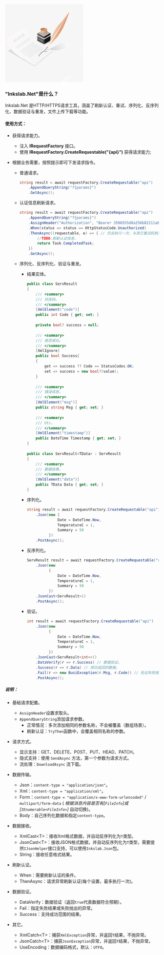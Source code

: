 ![Inkslab](inkslab.jpg 'Logo')

### "Inkslab.Net"是什么？

Inkslab.Net 是HTTP/HTTPS请求工具，涵盖了刷新认证、重试、序列化、反序列化、数据验证与重发，文件上传下载等功能。

#### 使用方式：

* 获得请求能力。

  - 注入 **IRequestFactory** 接口。
  - 使用 **IRequestFactory.CreateRequestable("{api}")** 获得请求能力;

* 根据业务需要，按照提示即可下发请求指令。

  - 普通请求。

    ```c#
    string result = await requestFactory.CreateRequestable("api")
        .AppendQueryString("?{params}")
        .GetAsync();
    ```

  - 认证信息刷新请求。

    ```c#
    string result = await requestFactory.CreateRequestable("api")
        .AppendQueryString("?{params}")
        .AssignHeader("Authorization", "Bearer 3506555d8a256b82211a62305b6dx317")
        .When(status => status == HttpStatusCode.Unauthorized)
        .ThenAsync((requestable, e) => { // 仅会执行一次，与其它重试机制无关。
            //TODO:刷新认证信息。
            return Task.CompletedTask;
        })
        .GetAsync();
    ```

  - 序列化、反序列化、验证与重发。

    + 结果实体。

      ```c#
      public class ServResult
      {
          /// <summary>
          /// 状态码。
          /// </summary>
          [XmlElement("code")]
          public int Code { get; set; }
      
          private bool? success = null;
      
          /// <summary>
          /// 是否成功。
          /// </summary>
          [XmlIgnore]
          public bool Success{
          {
              get => success ?? Code == StatusCodes.OK;
              set => success = new bool?(value);
          }
      
          /// <summary>
          /// 错误信息。
          /// </summary>
          [XmlElement("msg")]
          public string Msg { get; set; }
      
          /// <summary>
          /// Utc。
          /// </summary>
          [XmlElement("timestamp")]
          public DateTime Timestamp { get; set; }
      }

      public class ServResult<TData> : ServResult
      {
          /// <summary>
          /// 数据结果。
          /// </summary>
          [XmlElement("data")]
          public TData Data { get; set; }
      }
      ```

    + 序列化。

      ```c#
      string result = await requestFactory.CreateRequestable("api")
          .Json(new {
                    Date = DateTime.Now,
                    TemperatureC = 1,
                    Summary = 50
                })
          .PostAsync();
      ```

    + 反序列化。

      ```c#
      ServResult result = await requestFactory.CreateRequestable("api")
          .Json(new
                {
                    Date = DateTime.Now,
                    TemperatureC = 1,
                    Summary = 50
                })
          .JsonCast<ServResult>()
          .PostAsync();
      ```

    + 验证。

      ```c#
      int result = await requestFactory.CreateRequestable("api")
          .Json(new
                {
                    Date = DateTime.Now,
                    TemperatureC = 1,
                    Summary = 50
                })
          .JsonCast<ServResult<int>>()
          .DataVerify(r => r.Success) // 数据验证。
          .Success(r => r.Data) // 成功返回的数据。
          .Fail(r => new BusiException(r.Msg, r.Code)) // 验证失败抛出异常，也可以返回失败结果。
          .PostAsync();
      ```

##### 说明：

* 基础请求配置。
  - `AssignHeader`设置求取头。
  - `AppendQueryString`添加请求参数。
    - 正常情况：多次添加相同的参数名称，不会被覆盖（数组场景）。
    - 刷新认证：`TryThen`函数中，会覆盖相同名称的参数。
* 请求方式。
  - 显示支持：GET、DELETE、POST、PUT、HEAD、PATCH。
  - 隐式支持：使用 `SendAsync` 方法，第一个参数为请求方式。
  - 流处理：`DownloadAsync` 流下载。

* 数据传输。
  - Json：`content-type = "application/json"`。
  - Xml：`content-type = "application/xml"`。
  - Form：`content-type = "application/x-www-form-urlencoded"` / `multipart/form-data` ( *根据消息内容是否有[`FileInfo`]或[`IEnumerable<FileInfo>`]* 自动切换)。
  - Body：自己序列化数据和指定`content-type`。
* 数据接收。
  - XmlCast&lt;T&gt;：接收Xml格式数据，并自动反序列化为`T`类型。
  - JsonCast&lt;T&gt;：接收JSON格式数据，并自动反序列化为`T`类型，需要提供`IJsonHelper`接口支持，可以使用`Inkslab.Json`包。
  - String：接收任意格式结果。
* 刷新认证。
  - When：需要刷新认证的条件。
  - ThenAsync：请求异常刷新认证(每个设置，最多执行一次)。
* 数据验证。
  - DataVerify：数据验证（返回`true`代表数据符合预期）。
  - Fail：指定失败结果或失败抛出的异常。
  - Success：支持成功范围的结果。
* 其它。
  - XmlCatch&lt;T&gt;：捕获`XmlException`异常，并返回`T`结果，不抛异常。
  - JsonCatch&lt;T&gt;：捕获`JsonException`异常，并返回`T`结果，不抛异常。
  - UseEncoding：数据编码格式，默认：`UTF8`。